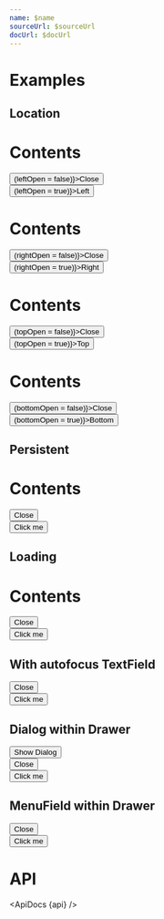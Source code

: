 ```yaml
---
name: $name
sourceUrl: $sourceUrl
docUrl: $docUrl
---
```


<script>
  import api from '$lib/components/Drawer.svelte?raw&sveld';
  import ApiDocs from '$lib/components/ApiDocs.svelte';

  import Button from '$lib/components/Button.svelte';
  import Dialog from '$lib/components/Dialog.svelte';
  import Drawer from '$lib/components/Drawer.svelte';
  import MenuField from '$lib/components/MenuField.svelte';
  import Preview from '$lib/components/Preview.svelte';
  import TextField from '$lib/components/TextField.svelte';
  import Toggle from '$lib/components/Toggle.svelte';

  let leftOpen = false;
  let rightOpen = false;
  let topOpen = false;
  let bottomOpen = false;
</script>

# Examples

## Location

<Preview>
  <Drawer bind:open={leftOpen} class="w-[400px]">
    <h1>Contents</h1>
    <div
      class="fixed bottom-0 w-full flex justify-center bg-gray-500/25
    p-1 border-t border-gray-400"
    >
      <Button on:click={() => (leftOpen = false)}>Close</Button>
    </div>
  </Drawer>
  <Button on:click={() => (leftOpen = true)}>Left</Button>
  <Drawer bind:open={rightOpen} right class="w-[400px]">
    <h1>Contents</h1>
    <div
      class="fixed bottom-0 w-full flex justify-center bg-gray-500/25
    p-1 border-t border-gray-400"
    >
      <Button on:click={() => (rightOpen = false)}>Close</Button>
    </div>
  </Drawer>
  <Button on:click={() => (rightOpen = true)}>Right</Button>
  <Drawer bind:open={topOpen} top class="h-64">
    <h1>Contents</h1>
    <div
      class="fixed bottom-0 w-full flex justify-center bg-gray-500/25
    p-1 border-t border-gray-400"
    >
      <Button on:click={() => (topOpen = false)}>Close</Button>
    </div>
  </Drawer>
  <Button on:click={() => (topOpen = true)}>Top</Button>
  <Drawer bind:open={bottomOpen} bottom class="h-64">
    <h1>Contents</h1>
    <div
      class="fixed bottom-0 w-full flex justify-center bg-gray-500/25
    p-1 border-t border-gray-400"
    >
      <Button on:click={() => (bottomOpen = false)}>Close</Button>
    </div>
  </Drawer>
  <Button on:click={() => (bottomOpen = true)}>Bottom</Button>
</Preview>

## Persistent

<Preview>
  <Toggle let:on={open} let:toggle let:toggleOff>
    <Drawer {open} on:close={toggleOff} right persistent class="w-[400px]">
      <h1>Contents</h1>
      <div
        class="fixed bottom-0 w-full flex justify-center bg-gray-500/25
    p-1 border-t border-gray-400"
      >
        <Button on:click={toggleOff}>Close</Button>
      </div>
    </Drawer>
    <Button on:click={toggle}>Click me</Button>
  </Toggle>
</Preview>

## Loading

<Preview>
  <Toggle let:on={open} let:toggle let:toggleOff>
    <Drawer {open} on:close={toggleOff} right class="w-[400px]" loading>
      <h1>Contents</h1>
      <div
        class="fixed bottom-0 w-full flex justify-center bg-gray-500/25
    p-1 border-t border-gray-400"
      >
        <Button on:click={toggleOff}>Close</Button>
      </div>
    </Drawer>
    <Button on:click={toggle}>Click me</Button>
  </Toggle>
</Preview>

## With autofocus TextField

<Preview>
  <Toggle let:on={open} let:toggle let:toggleOff>
    <Drawer {open} on:close={toggleOff} right class="w-[400px]">
      <div class="p-2">
        <TextField autofocus />
      </div>
      <div
        class="fixed bottom-0 w-full flex justify-center bg-gray-500/25
    p-1 border-t border-gray-400"
      >
        <Button on:click={toggleOff}>Close</Button>
      </div>
    </Drawer>
    <Button on:click={toggle}>Click me</Button>
  </Toggle>
</Preview>

## Dialog within Drawer

<Preview>
  <Toggle let:on={open} let:toggle let:toggleOff>
    <Drawer {open} on:close={toggleOff} right class="w-[400px]">
      <div class="p-2">
        <Toggle let:on={open} let:toggle>
          <Button on:click={toggle}>Show Dialog</Button>
          <Dialog {open} on:close={toggle}>
            <div slot="title">Are you sure you want to do that?</div>
            <div slot="actions">
              <Button class="bg-blue-500 text-white hover:bg-blue-600">
                Close
              </Button>
            </div>
          </Dialog>
        </Toggle>
      </div>
      <div
        class="fixed bottom-0 w-full flex justify-center bg-gray-500/25
    p-1 border-t border-gray-400"
      >
        <Button on:click={toggleOff}>Close</Button>
      </div>
    </Drawer>
    <Button on:click={toggle}>Click me</Button>
  </Toggle>
</Preview>

## MenuField within Drawer

<Preview>
  <Toggle let:on={open} let:toggle let:toggleOff>
    <Drawer {open} on:close={toggleOff} right class="w-[400px]">
      <div class="p-2">
        <MenuField options={[
          { label: 'Cut', value: 'cut' },
          { label: 'Copy', value: 'copy' },
          { label: 'Paste', value: 'paste' },
        ]} />
      </div>
      <div
        class="fixed bottom-0 w-full flex justify-center bg-gray-500/25
    p-1 border-t border-gray-400"
      >
        <Button on:click={toggleOff}>Close</Button>
      </div>
    </Drawer>
    <Button on:click={toggle}>Click me</Button>
  </Toggle>
</Preview>

# API

<ApiDocs {api} />
